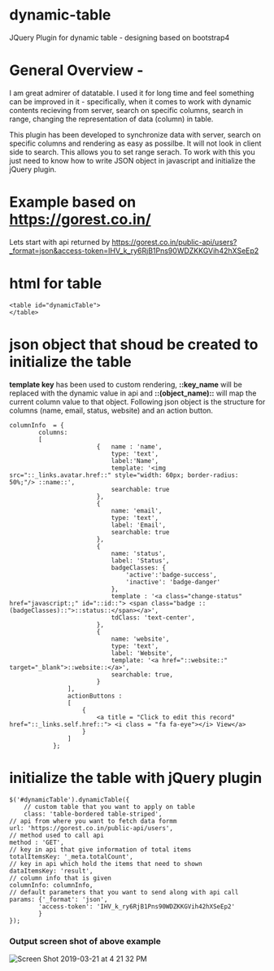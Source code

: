 # dynamic-table
JQuery Plugin for dynamic table - designing based on bootstrap4
# General Overview -
I am great admirer of datatable. I used it for long time and feel something can be improved in it - specifically, when it comes to work with dynamic contents recieving from server, search on specific columns, search in range, changing the representation of data (column) in table.

This plugin has been developed to synchronize data with server, search on specific columns and rendering as easy as possilbe. It will not look in client side to search. This allows you to set range serach. To work with this you just need to know how to write JSON object in javascript and initialize the jQuery plugin.

# Example based on https://gorest.co.in/
Lets start with api returned by https://gorest.co.in/public-api/users?_format=json&access-token=IHV_k_ry6RjB1Pns90WDZKKGVih42hXSeEp2

# html for table

    <table id="dynamicTable">
    </table> 
    
# json object that shoud be created to initialize the table
**template key** has been used to custom rendering,  **::key_name** will be replaced with the dynamic value in api and **::(object_name)::** will map the current column value to that object.
Following json object is the structure for columns (name, email, status, website) and an action button.

    columnInfo	= {
			columns:
			[
                            {   name : 'name',
                                type: 'text',
                                label:'Name',
                                template: '<img src="::_links.avatar.href::" style="width: 60px; border-radius: 50%;"/> ::name::',
                                searchable: true
                            },
                            {
                                name: 'email',
                                type: 'text',
                                label: 'Email',
                                searchable: true
                            },
                            {
                                name: 'status',
                                label: 'Status',
                                badgeClasses: {
                                    'active':'badge-success',
                                    'inactive': 'badge-danger'
                                },
                                template : '<a class="change-status" href="javascript:;" id="::id::"> <span class="badge ::(badgeClasses)::">::status::</span></a>',
                                tdClass: 'text-center',
                            },
                            {
                                name: 'website',
                                type: 'text',
                                label: 'Website',
                                template: '<a href="::website::" target="_blank">::website::</a>',
                                searchable: true,
                            }
                    ],
                    actionButtons : 
                    [
                        {
                            <a title = "Click to edit this record" href="::_links.self.href::"> <i class = "fa fa-eye"></i> View</a>
                        }
                    ]
                }; 
# initialize the table with jQuery plugin
    
    $('#dynamicTable').dynamicTable({
        // custom table that you want to apply on table 
        class: 'table-bordered table-striped',
	// api from where you want to fetch data formm
	url: 'https://gorest.co.in/public-api/users',
	// method used to call api
	method : 'GET',
	// key in api that give information of total items
	totalItemsKey: '_meta.totalCount',
	// key in api which hold the items that need to shown
	dataItemsKey: 'result',
	// column info that is given
	columnInfo: columnInfo,
	// default parameters that you want to send along with api call
	params: {'_format': 'json',
			'access-token': 'IHV_k_ry6RjB1Pns90WDZKKGVih42hXSeEp2'
    		}
    });
    
 ### Output screen shot of above example
    
![Screen Shot 2019-03-21 at 4 21 32 PM](https://user-images.githubusercontent.com/4266975/54748003-82351400-4bf8-11e9-9c11-ea9ace0f4995.png)

